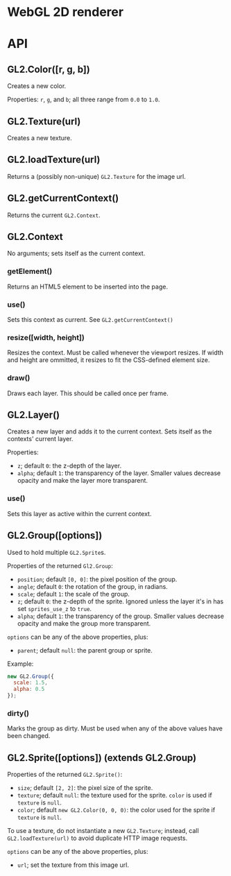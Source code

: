 # WebGL 2D renderer

# API

## GL2.Color([r, g, b])

Creates a new color.

Properties: `r`, `g`, and `b`; all three range from `0.0` to `1.0`.

## GL2.Texture(url)

Creates a new texture.

## GL2.loadTexture(url)

Returns a (possibly non-unique) `GL2.Texture` for the image url.

## GL2.getCurrentContext()

Returns the current `GL2.Context`.

## GL2.Context

No arguments; sets itself as the current context.

### getElement()

Returns an HTML5 element to be inserted into the page.

### use()

Sets this context as current. See `GL2.getCurrentContext()`

### resize([width, height])

Resizes the context. Must be called whenever the viewport resizes. If
width and height are ommitted, it resizes to fit the CSS-defined
element size.

### draw()

Draws each layer. This should be called once per frame.

## GL2.Layer()

Creates a new layer and adds it to the current context. Sets itself as
the contexts' current layer.

Properties:

* `z`; default `0`: the z-depth of the layer.
* `alpha`; default `1`: the transparency of the layer. Smaller values decrease
  opacity and make the layer more transparent.
  
### use()

Sets this layer as active within the current context.

## GL2.Group([options])

Used to hold multiple `GL2.Sprite`s.

Properties of the returned `Gl2.Group`:

* `position`; default `[0, 0]`: the pixel position of the group.
* `angle`; default `0`: the rotation of the group, in radians.
* `scale`; default `1`: the scale of the group.
* `z`; default `0`: the z-depth of the sprite. Ignored unless the layer it's
  in has set `sprites_use_z` to `true`.
* `alpha`; default `1`: the transparency of the group. Smaller values decrease
  opacity and make the group more transparent.

`options` can be any of the above properties, plus:

* `parent`; default `null`: the parent group or sprite.

Example:

```js
new GL2.Group({
  scale: 1.5,
  alpha: 0.5
});
```

### dirty()

Marks the group as dirty. Must be used when any of the above values have been changed.

## GL2.Sprite([options]) (extends GL2.Group)

Properties of the returned `GL2.Sprite()`:

* `size`; default `[2, 2]`: the pixel size of the sprite.
* `texture`; default `null`: the texture used for the sprite. `color`
  is used if `texture` is `null`.
* `color`; default `new GL2.Color(0, 0, 0)`: the color used for the
  sprite if `texture` is `null`.

To use a texture, do not instantiate a new `GL2.Texture`; instead,
call `GL2.loadTexture(url)` to avoid duplicate HTTP image requests.

`options` can be any of the above properties, plus:

* `url`; set the texture from this image url.

